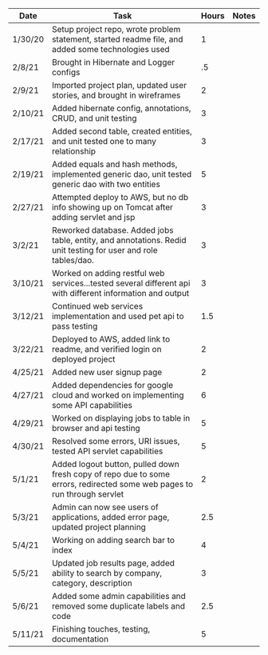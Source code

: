 | Date  | Task  | Hours  | Notes  |
|---|---|---|---|
| 1/30/20 | Setup project repo, wrote problem statement, started readme file, and added some technologies used  | 1 |   |
| 2/8/21 | Brought in Hibernate and Logger configs  | .5 |   |
| 2/9/21 | Imported project plan, updated user stories, and brought in wireframes  | 2 |   |
| 2/10/21 | Added hibernate config, annotations, CRUD, and unit testing | 3 |   |
| 2/17/21  | Added second table, created entities, and unit tested one to many relationship| 3 |   |
| 2/19/21 | Added equals and hash methods, implemented generic dao, unit tested generic dao with two entities | 5 |   |
| 2/27/21 | Attempted deploy to AWS, but no db info showing up on Tomcat after adding servlet and jsp | 3 |   |
| 3/2/21 | Reworked database. Added jobs table, entity, and annotations. Redid unit testing for user and role tables/dao. | 3 |   |
| 3/10/21 | Worked on adding restful web services...tested several different api with different information and output | 3  |   |
| 3/12/21 | Continued web services implementation and used pet api to pass testing |  1.5 |   |
| 3/22/21 | Deployed to AWS, added link to readme, and verified login on deployed project | 2 |   |
| 4/25/21 | Added new user signup page  | 2 |   |
| 4/27/21  | Added dependencies for google cloud and worked on implementing some API capabilities | 6 |   |
| 4/29/21 | Worked on displaying jobs to table in browser and api testing | 5  |   |
| 4/30/21 | Resolved some errors, URI issues, tested API servlet capabilities | 5  |   |
| 5/1/21 | Added logout button, pulled down fresh copy of repo due to some errors, redirected some web pages to run through servlet | 2  |   |
| 5/3/21 | Admin can now see users of applications, added error page, updated project planning | 2.5  |   |
| 5/4/21 | Working on adding search bar to index  | 4  |   |
| 5/5/21 | Updated job results page, added ability to search by company, category, description | 3  |   |
| 5/6/21 | Added some admin capabilities and removed some duplicate labels and code | 2.5  |   |
| 5/11/21 | Finishing touches, testing, documentation  | 5 |   |
